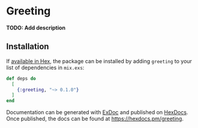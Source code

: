 # Greeting

**TODO: Add description**

## Installation

If [available in Hex](https://hex.pm/docs/publish), the package can be installed
by adding `greeting` to your list of dependencies in `mix.exs`:

```elixir
def deps do
  [
    {:greeting, "~> 0.1.0"}
  ]
end
```

Documentation can be generated with [ExDoc](https://github.com/elixir-lang/ex_doc)
and published on [HexDocs](https://hexdocs.pm). Once published, the docs can
be found at <https://hexdocs.pm/greeting>.

